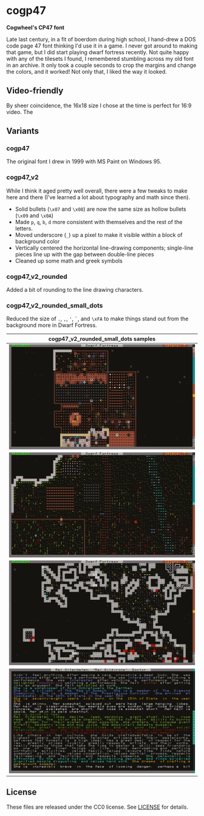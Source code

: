 # cogp47

**Cogwheel's CP47 font**

Late last century, in a fit of boerdom during high school, I hand-drew a DOS code page 47 font thinking I'd use it in a game. I never got around to making that game, but I did start playing dwarf fortress recently. Not quite happy with any of the tilesets I found, I remembered stumbling across my old font in an archive. It only took a couple seconds to crop the margins and change the colors, and it worked! Not only that, I liked the way it looked.

## Video-friendly

By sheer coincidence, the 16x18 size I chose at the time is perfect for 16:9 video. The

## Variants

### cogp47

The original font I drew in 1999 with MS Paint on Windows 95.

### cogp47\_v2

While I think it aged pretty well overall, there were a few tweaks to make here and there (I've learned a lot about typography and math since then). 

- Solid bullets (`\x07` and `\x08`) are now the same size as hollow bullets (`\x09` and `\x0A`)
- Made `p`, `q`, `b`, `d` more consistent with themselves and the rest of the letters.
- Moved underscore (`_`) up a pixel to make it visible within a block of background color
- Vertically centered the horizontal line-drawing components; single-line pieces line up with the gap between double-line pieces
- Cleaned up some math and greek symbols

### cogp47\_v2\_rounded

Added a bit of rounding to the line drawing characters.

### cogp47\_v2\_rounded\_small\_dots

Reduced the size of `.`, `,`, `'`, `` ` ``, and `\xFA` to make things stand out from the background more in Dwarf Fortress.

| cogp47\_v2\_rounded\_small\_dots samples |
|----|
| ![Screenshot of indoor area](samples/indoors.png) |
| ![Screenshot of outdoor area](samples/outdoors.png) |
| ![Screenshot of cave area](samples/caves.png) |
| ![Screenshot of a text passage](samples/text.png) |

## License

These files are released under the CC0 license. See [LICENSE](LICENSE) for details.
